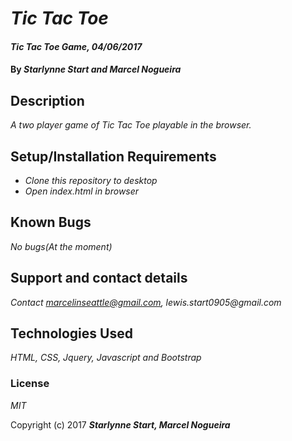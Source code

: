 # _Tic Tac Toe_

#### _Tic Tac Toe Game, 04/06/2017_

#### By _**Starlynne Start and Marcel Nogueira**_

## Description

_A two player game of Tic Tac Toe playable in the browser._

## Setup/Installation Requirements

* _Clone this repository to desktop_
* _Open index.html in browser_

## Known Bugs

_No bugs(At the moment)_

## Support and contact details

_Contact marcelinseattle@gmail.com, lewis.start0905@gmail.com_

## Technologies Used

_HTML, CSS, Jquery, Javascript and Bootstrap_

### License

*MIT*

Copyright (c) 2017 **_Starlynne Start, Marcel Nogueira_**
